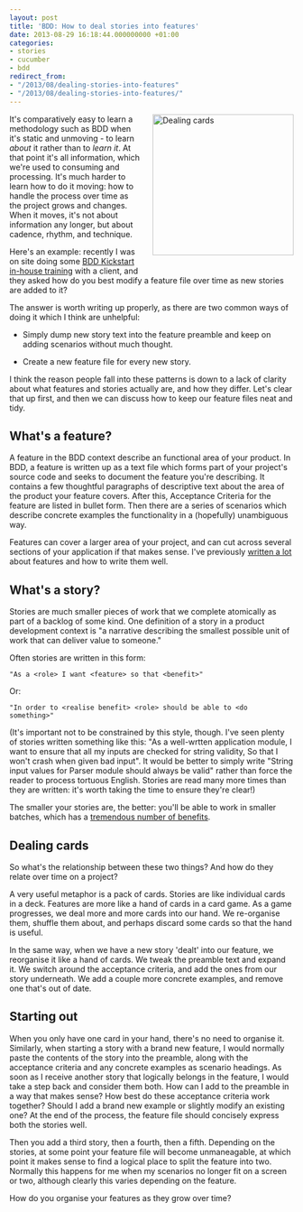 ```yaml
---
layout: post
title: 'BDD: How to deal stories into features'
date: 2013-08-29 16:18:44.000000000 +01:00
categories:
- stories
- cucumber
- bdd
redirect_from:
- "/2013/08/dealing-stories-into-features"
- "/2013/08/dealing-stories-into-features/"
---
```

<img style='float: right; padding: 0 0 20px 20px; width: 250px' src='http://ak1.ostkcdn.com/img/mxc/100706_card_shuffle.jpg' alt='Dealing cards'/>

It's comparatively easy to learn a methodology such as BDD when it's static and unmoving - to learn *about* it rather than to *learn it*. At that point it's all information, which we're used to consuming and processing. It's much harder to learn how to do it moving: how to handle the process over time as the project grows and changes. When it moves, it's not about information any longer, but about cadence, rhythm, and technique.

Here's an example: recently I was on site doing some [BDD Kickstart in-house training](http://kickstartacademy.io/in-house-courses) with a client, and they asked how do you best modify a feature file over time as new stories are added to it?

The answer is worth writing up properly, as there are two common ways of doing it which I think are unhelpful:

* Simply dump new story text into the feature preamble and keep on adding scenarios without much thought.

* Create a new feature file for every new story.

I think the reason people fall into these patterns is down to a lack of clarity about what features and stories actually are, and how they differ. Let's clear that up first, and then we can discuss how to keep our feature files neat and tidy.

## What's a feature?

A feature in the BDD context describe an functional area of your product. In BDD, a feature is written up as a text file which forms part of your project's source code and seeks to document the feature you're describing. It contains a few thoughtful paragraphs of descriptive text about the area of the product your feature covers. After this, Acceptance Criteria for the feature are listed in bullet form. Then there are a series of scenarios which describe concrete examples the functionality in a (hopefully) unambiguous way.

Features can cover a larger area of your project, and can cut across several sections of your application if that makes sense. I've previously [written a lot](/tags#cucumber) about features and how to write them well.

## What's a story?

Stories are much smaller pieces of work that we complete atomically as part of a backlog of some kind. One definition of a story in a product development context is "a narrative describing the smallest possible unit of work that can deliver value to someone."

Often stories are written in this form:

    "As a <role> I want <feature> so that <benefit>"

Or:

    "In order to <realise benefit> <role> should be able to <do something>"

(It's important not to be constrained by this style, though. I've seen plenty of stories written something like this: "As a well-wrtten application module, I want to ensure that all my inputs are checked for string validity, So that I won't crash when given bad input". It would be better to simply write "String input values for Parser module should always be valid" rather than force the reader to process tortuous English. Stories are read many more times than they are written: it's worth taking the time to ensure they're clear!)

The smaller your stories are, the better: you'll be able to work in smaller batches, which has a [tremendous number of benefits](http://www.startuplessonslearned.com/2009/02/work-in-small-batches.html).

## Dealing cards

So what's the relationship between these two things? And how do they relate over time on a project?

A very useful metaphor is a pack of cards. Stories are like individual cards in a deck. Features are more like a hand of cards in a card game. As a game progresses, we deal more and more cards into our hand. We re-organise them, shuffle them about, and perhaps discard some cards so that the hand is useful.

In the same way, when we have a new story 'dealt' into our feature, we reorganise it like a hand of cards. We tweak the preamble text and expand it. We switch around the acceptance criteria, and add the ones from our story underneath. We add a couple more concrete examples, and remove one that's out of date.

## Starting out

When you only have one card in your hand, there's no need to organise it. Similarly, when starting a story with a brand new feature, I would normally paste the contents of the story into the preamble, along with the acceptance criteria and any concrete examples as scenario headings. As soon as I receive another story that logically belongs in the feature, I would take a step back and consider them both. How can I add to the preamble in a way that makes sense? How best do these acceptance criteria work together? Should I add a brand new example or slightly modify an existing one? At the end of the process, the feature file should concisely express both the stories well.

Then you add a third story, then a fourth, then a fifth. Depending on the stories, at some point your feature file will become unmaneagable, at which point it makes sense to find a logical place to split the feature into two. Normally this happens for me when my scenarios no longer fit on a screen or two, although clearly this varies depending on the feature.

How do you organise your features as they grow over time?
